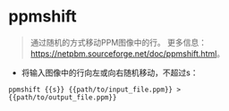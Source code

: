 # ppmshift

> 通过随机的方式移动PPM图像中的行。
> 更多信息：<https://netpbm.sourceforge.net/doc/ppmshift.html>。

- 将输入图像中的行向左或向右随机移动，不超过s：

`ppmshift {{s}} {{path/to/input_file.ppm}} > {{path/to/output_file.ppm}}`